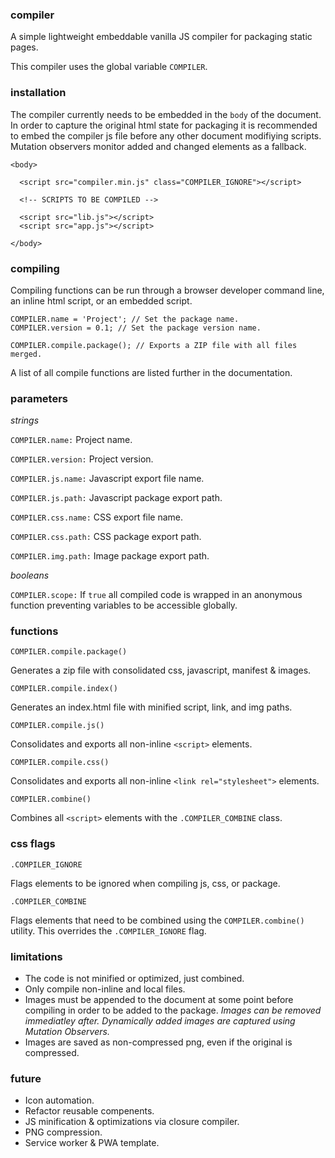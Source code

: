 ### compiler

A simple lightweight embeddable vanilla JS compiler for packaging static pages.

This compiler uses the global variable `COMPILER`.

### installation

The compiler currently needs to be embedded in the `body` of the document.
In order to capture the original html state for packaging it is recommended to embed the compiler js file before any other document modifiying scripts.
Mutation observers monitor added and changed elements as a fallback.

```
<body>

  <script src="compiler.min.js" class="COMPILER_IGNORE"></script>

  <!-- SCRIPTS TO BE COMPILED -->
  
  <script src="lib.js"></script>
  <script src="app.js"></script>

</body>
```

### compiling

Compiling functions can be run through a browser developer command line, an inline html script, or an embedded script.

```
COMPILER.name = 'Project'; // Set the package name.
COMPILER.version = 0.1; // Set the package version name.

COMPILER.compile.package(); // Exports a ZIP file with all files merged.
```

A list of all compile functions are listed further in the documentation.

### parameters

*strings*

`COMPILER.name:`      Project name.

`COMPILER.version:`   Project version.

`COMPILER.js.name:`   Javascript export file name.

`COMPILER.js.path:`   Javascript package export path.


`COMPILER.css.name:`  CSS export file name.

`COMPILER.css.path:`  CSS package export path.

`COMPILER.img.path:`  Image package export path.

*booleans*

`COMPILER.scope:`     If `true` all compiled code is wrapped in an anonymous function preventing variables to be accessible globally. 

### functions

`COMPILER.compile.package()`

Generates a zip file with consolidated css, javascript, manifest & images.

`COMPILER.compile.index()`

Generates an index.html file with minified script, link, and img paths.

`COMPILER.compile.js()`

Consolidates and exports all non-inline `<script>` elements.

`COMPILER.compile.css()`

Consolidates and exports all non-inline `<link rel="stylesheet">` elements.

`COMPILER.combine()`

Combines all `<script>` elements with the `.COMPILER_COMBINE` class.

### css flags

`.COMPILER_IGNORE`

Flags elements to be ignored when compiling js, css, or package.

`.COMPILER_COMBINE`

Flags elements that need to be combined using the `COMPILER.combine()` utility. This overrides the `.COMPILER_IGNORE` flag.

### limitations

* The code is not minified or optimized, just combined.
* Only compile non-inline and local files.
* Images must be appended to the document at some point before compiling in order to be added to the package.
*Images can be removed immediatley after. Dynamically added images are captured using Mutation Observers.*
* Images are saved as non-compressed png, even if the original is compressed.

### future

* Icon automation.
* Refactor reusable compenents.
* JS minification & optimizations via closure compiler.
* PNG compression.
* Service worker & PWA template.
